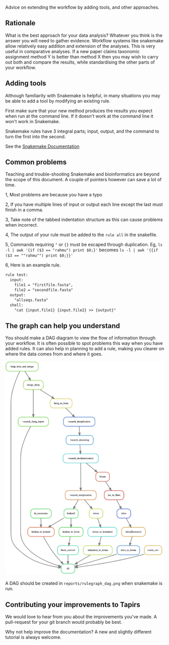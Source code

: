 Advice on extending the workflow by adding tools, and other approaches.

## Rationale
What is the best approach for your data analysis?  Whatever you think is the answer you will need to gather evidence. Workflow systems like snakemake allow relatively easy addition and extension of the analyses. This is very useful in comparative analyses. If a new paper claims taxonomic assignment method Y is better than method X then you may wish to carry out both and compare the results, while standardising the other parts of your workflow.

## Adding tools
Although familiarity with Snakemake is helpful, in many situations you may be able to add a tool by modifying an existing rule.

First make sure that your new method produces the results you expect when run at the command line. If it doesn't work at the command line it won't work in Snakemake.

Snakemake rules have 3 integral parts; input, output, and the command to turn the first into the second.

See the [Snakemake Documentation](https://snakemake.readthedocs.io/en/stable/#)

## Common problems
Teaching and trouble-shooting Snakemake and bioinformatics are beyond the scope of this document. A couple of pointers however can save a lot of time.

1, Most problems are because you have a typo

2, If you have multiple lines of input or output each line except the last must finish in a comma.

3, Take note of the tabbed indentation structure as this can cause problems when incorrect.

4, The output of your rule must be added to the `rule all` in the snakefile.

5, Commands requiring `"` or `{}` must be escaped through duplication.
  Eg, `ls -l | awk '{if ($3 == "rahmu") print $0;}'`
  becomes
  `ls -l | awk '{{if ($3 == ""rahmu"") print $0;}}'`

6, Here is an example rule.
```
rule test:
  input:
    file1 = "firstfile.fasta",
    file2 = "secondfile.fasta"
  output:
    "allseqs.fasta"
  shell:
    "cat {input.file1} {input.file2} >> {output}"
```

## The graph can help you understand
You should make a DAG diagram to view the flow of information through your workflow. It is often possible to spot problems this way when you have added rules. It can also help in planning to add a rule, making you clearer on where the data comes from and where it goes.

![DAG](../images/dag.png)

A DAG should be created in `reports/rulegraph_dag.png` when snakemake is run.

## Contributing your improvements to Tapirs
We would love to hear from you about the improvements you've made. A pull-request for your git branch would probably be best.

Why not help improve the documentation? A new and slightly different tutorial is always welcome.
